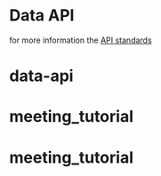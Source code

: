 # Data API

for more information the [API standards](RESTful.md)
# data-api
# meeting_tutorial
# meeting_tutorial
